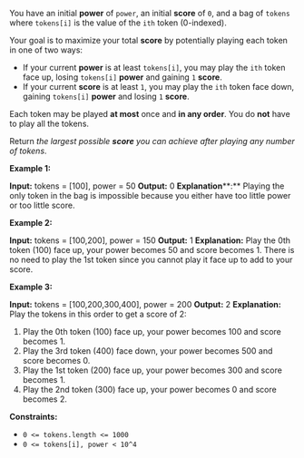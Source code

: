 
You have an initial  **power**  of  `power`, an initial  **score**  of  `0`, and a bag of  `tokens`  where  `tokens[i]`  is the value of the  `ith`  token (0-indexed).

Your goal is to maximize your total  **score**  by potentially playing each token in one of two ways:

-   If your current  **power**  is at least  `tokens[i]`, you may play the  `ith`  token face up, losing  `tokens[i]`  **power**  and gaining  `1`  **score**.
-   If your current  **score**  is at least  `1`, you may play the  `ith`  token face down, gaining  `tokens[i]`  **power**  and losing  `1`  **score**.

Each token may be played  **at most**  once and  **in any order**. You do  **not**  have to play all the tokens.

Return  _the largest possible  **score**  you can achieve after playing any number of tokens_.

**Example 1:**

**Input:** tokens = [100], power = 50
**Output:** 0
**Explanation****:** Playing the only token in the bag is impossible because you either have too little power or too little score.

**Example 2:**

**Input:** tokens = [100,200], power = 150
**Output:** 1
**Explanation:** Play the 0th token (100) face up, your power becomes 50 and score becomes 1.
There is no need to play the 1st token since you cannot play it face up to add to your score.

**Example 3:**

**Input:** tokens = [100,200,300,400], power = 200
**Output:** 2
**Explanation:** Play the tokens in this order to get a score of 2:
1. Play the 0th token (100) face up, your power becomes 100 and score becomes 1.
2. Play the 3rd token (400) face down, your power becomes 500 and score becomes 0.
3. Play the 1st token (200) face up, your power becomes 300 and score becomes 1.
4. Play the 2nd token (300) face up, your power becomes 0 and score becomes 2.

**Constraints:**

-   `0 <= tokens.length <= 1000`
-   `0 <= tokens[i], power < 10^4`